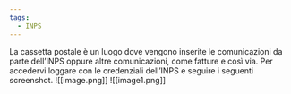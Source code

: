 ```yaml
---
tags:
  - INPS
---
```



La cassetta postale è un luogo dove vengono inserite le comunicazioni da parte dell’INPS oppure altre comunicazioni, come fatture e così via. Per accedervi loggare con le credenziali dell’INPS e seguire i seguenti screenshot.
![[image.png]]
![[image1.png]]